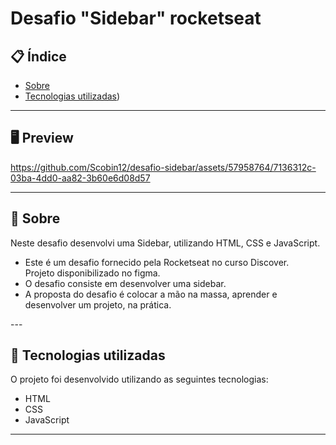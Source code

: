 # Desafio "Sidebar" rocketseat

## 📋 Índice

- [Sobre](#-Sobre)
- [Tecnologias utilizadas](#-Tecnologias-utilizadas))

---

## 🖥 Preview 

https://github.com/Scobin12/desafio-sidebar/assets/57958764/7136312c-03ba-4dd0-aa82-3b60e6d08d57

---

## 📖 Sobre 

Neste desafio desenvolvi uma Sidebar, utilizando HTML, CSS e JavaScript.<br>

<ul>
  <li>
    Este é um desafio fornecido pela Rocketseat no curso Discover. 
    <br>
    Projeto disponibilizado no figma.
  </li>
  <li>
    O desafio consiste em desenvolver uma sidebar.
  </li>
  <li>
    A proposta do desafio é colocar a mão na massa, aprender e desenvolver um projeto, na prática.
  </li>
</ul>
--- 

## 🚀 Tecnologias utilizadas

O projeto foi desenvolvido utilizando as seguintes tecnologias:

- HTML
- CSS
- JavaScript
  
--- 

